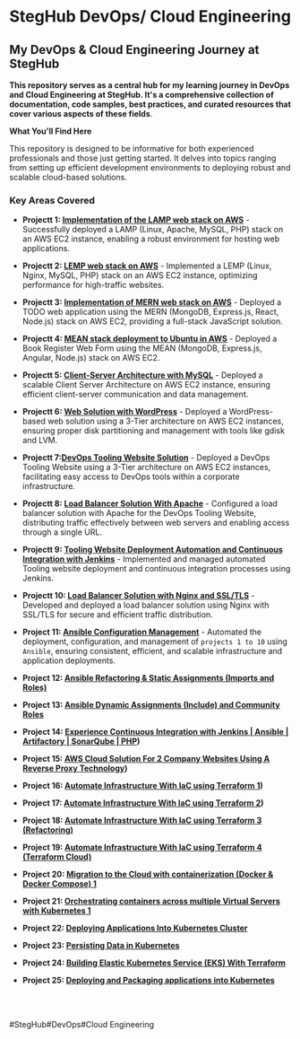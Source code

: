# StegHub DevOps/ Cloud Engineering

## My DevOps & Cloud Engineering Journey at StegHub

__This repository serves as a central hub for my learning journey in DevOps and Cloud Engineering at StegHub. It's a comprehensive collection of documentation, code samples, best practices, and curated resources that cover various aspects of these fields__.

__What You'll Find Here__

This repository is designed to be informative for both experienced professionals and those just getting started. It delves into topics ranging from setting up efficient development environments to deploying robust and scalable cloud-based solutions.

### Key Areas Covered

- __Projectt 1: [Implementation of the LAMP web stack on AWS](https://github.com/citadelict/devops-project/blob/main/LAMP/LAMP.md)__ - Successfully deployed a LAMP (Linux, Apache, MySQL, PHP) stack on an AWS EC2 instance, enabling a robust environment for hosting web applications.

- __Projectt 2: [LEMP web stack on AWS](https://github.com/citadelict/devops-project/blob/main/LEMP/LEMP.md)__ - Implemented a LEMP (Linux, Nginx, MySQL, PHP) stack on an AWS EC2 instance, optimizing performance for high-traffic websites.

- __Projectt 3: [Implementation of MERN web stack on AWS](https://github.com/citadelict/devops-project/blob/main/MERN/MERN.md)__ - Deployed a TODO web application using the MERN (MongoDB, Express.js, React, Node.js) stack on AWS EC2, providing a full-stack JavaScript solution.

- __Projectt 4: [MEAN stack deployment to Ubuntu in AWS](https://github.com/citadelict/devops-project/blob/main/MEAN/MEAM.md)__ - Deployed a Book Register Web Form using the MEAN (MongoDB, Express.js, Angular, Node.js) stack on AWS EC2.

- __Projectt 5: [Client-Server Architecture with MySQL](https://github.com/citadelict/devops-project/blob/main/cllient-server%20architecture%20with%20mysql/Readme.md)__ - Deployed a scalable Client Server Architecture on AWS EC2 instance, ensuring efficient client-server communication and data management.

- __Projectt 6: [Web Solution with WordPress](https://github.com/citadelict/devops-project/blob/main/web%20solution%20with%20wordpress/wp.md)__ - Deployed a WordPress-based web solution using a 3-Tier architecture on AWS EC2 instances, ensuring proper disk partitioning and management with tools like gdisk and LVM.

- __Projectt 7:[DevOps Tooling Website Solution](https://github.com/citadelict/devops-project/blob/main/DEVOPS%20TOOLING%20WEBSITE%20SOLUTION/dev.md)__ - Deployed a DevOps Tooling Website using a 3-Tier architecture on AWS EC2 instances, facilitating easy access to DevOps tools within a corporate infrastructure.

- __Projectt 8: [Load Balancer Solution With Apache](https://github.com/citadelict/devops-project/blob/main/load%20balancer%20with%20apache/LBwithapache.md)__ - Configured a load balancer solution with Apache for the DevOps Tooling Website, distributing traffic effectively between web servers and enabling access through a single URL.

- __Projectt 9: [Tooling Website Deployment Automation and Continuous Integration with Jenkins](https://github.com/citadelict/devops-project/blob/main/Tooling%20Website%20deployment%20automation%20with%20Continuous%20Integration.%20Introduction%20to%20Jenkins-%20104/ci/cd%20with%20jenkins.md)__ - Implemented and managed automated Tooling website deployment and continuous integration processes using Jenkins.

- __Projectt 10: [Load Balancer Solution with Nginx and SSL/TLS](https://github.com/citadelict/devops-project/blob/main/Load%20Balancer%20Solution%20With%20Nginx%20and%20SSL/LB_nginx.md)__ - Developed and deployed a load balancer solution using Nginx with SSL/TLS for secure and efficient traffic distribution.

- __Project 11: [Ansible Configuration Management](https://github.com/citadelict/devops-project/blob/main/Ansible-Configuration-Management%20!/project.md)__ - Automated the deployment, configuration, and management of `projects 1 to 10` using `Ansible`, ensuring consistent, efficient, and scalable infrastructure and application deployments.

- __Project 12: [Ansible Refactoring & Static Assignments (Imports and Roles)](https://github.com/citadelict/devops-project/blob/main/Ansible%20Refactoring%20%26%20Static%20Assignments%20(Imports%20and%20Roles)-%20104/project.md)__

- __Project 13: [Ansible Dynamic Assignments (Include) and Community Roles](https://github.com/citadelict/devops-project/blob/main/Ansible%20Dynamic%20Assignments/project.md)__

- __Project 14: [Experience Continuous Integration with Jenkins | Ansible | Artifactory | SonarQube | PHP](https://github.com/citadelict/devops-project/blob/main/Continuous%20Integration%20with%20Jenkins%20%7C%20Ansible%20%7C%20Artifactory%20%7C%20SonarQube%20%7C%20PHP/project.md))__

- __Project 15: [AWS Cloud Solution For 2 Company Websites Using A Reverse Proxy Technology](https://github.com/citadelict/devops-project/blob/main/AWS%20Cloud%20Solution%20For%202%20Company%20Websites%20Using%20A%20Reverse%20Proxy%20Technology/project-15.md))__

- __Project 16: [Automate Infrastructure With IaC using Terraform 1](https://github.com/citadelict/devops-project/blob/main/AUTOMATE-INFRASTRUCTURE-WITH-IAC-USING-TERRAFORM-PART-1/project_16.md))__

- __Project 17: [Automate Infrastructure With IaC using Terraform 2](https://github.com/citadelict/devops-project/blob/main/AUTOMATE-INFRASTRUCTURE-WITH-IAC-USING-TERRAFORM-PART-2/project_17.md))__

- __Project 18: [Automate Infrastructure With IaC using Terraform 3 (Refactoring)](https://github.com/citadelict/devops-project/blob/main/Automate%20Infrastructure%20With%20IaC%20using%20Terraform%203%20(Refactoring)-%20301/project_18.md)__

- __Project 19: [Automate Infrastructure With IaC using Terraform 4 (Terraform Cloud)](https://github.com/citadelict/devops-project/blob/main/Automate%20Infrastructure%20With%20IaC%20using%20Terraform%204%20(Terraform%20Cloud)-%20401/project_19.md)__

- __Project 20: [Migration to the Сloud with containerization (Docker & Docker Compose) 1](https://github.com/citadelict/devops-project/blob/main/Migration_to_the_%D0%A1loud_with_containerization.Docker_%26_Docker-Compose/project_20.md)__

- __Project 21: [Orchestrating containers across multiple Virtual Servers with Kubernetes 1](https://github.com/citadelict/devops-project/blob/main/Orchestrating%20containers%20across%20multiple%20Virtual%20Servers%20with%20Kubernetes/project_21.md)__

- __Project 22: [Deploying Applications Into Kubernetes Cluster](https://github.com/citadelict/devops-project/blob/main/Deploying_Applications_Into_Kubernetes_Cluster/project_22.md)__

- __Project 23: [Persisting Data in Kubernetes](https://github.com/citadelict/devops-project/blob/main/Persisting%20Data%20in%20Kubernetes/project-23.md)__

- __Project 24: [Building Elastic Kubernetes Service (EKS) With Terraform](https://github.com/citadelict/devops-project/blob/main/Building%20Elastic%20Kubernetes%20Service%20(EKS)%20With%20Terraform/project_24.md)__

- __Project 25: [Deploying and Packaging applications into Kubernetes](https://github.com/citadelict/devops-project/blob/main/Deploying_and_Packaging_applications_into_Kubernetes/project_25.md)__


<br>
<br>


#StegHub#DevOps#Cloud Engineering
